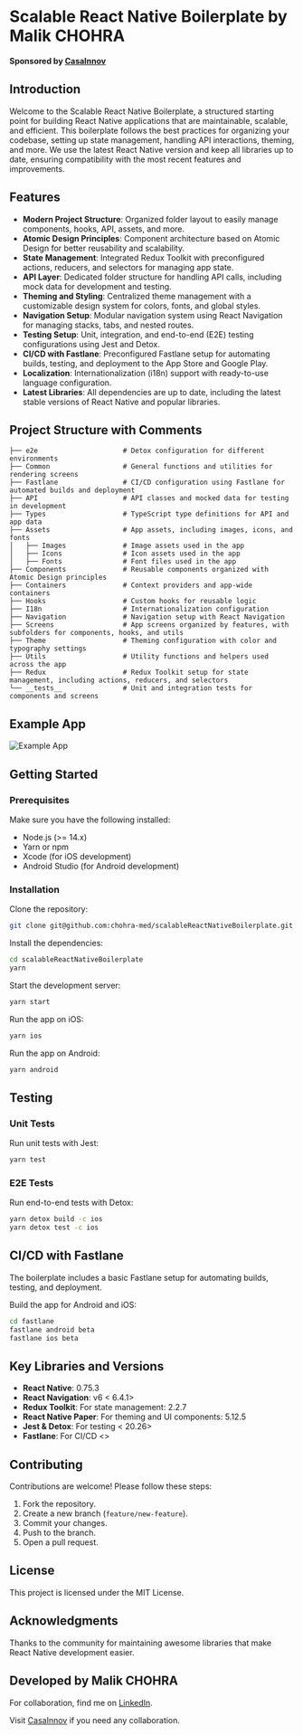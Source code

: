 
# Scalable React Native Boilerplate by Malik CHOHRA
**Sponsored by [CasaInnov](https://casainnov.com)**

## Introduction
Welcome to the Scalable React Native Boilerplate, a structured starting point for building React Native applications that are maintainable, scalable, and efficient. This boilerplate follows the best practices for organizing your codebase, setting up state management, handling API interactions, theming, and more. We use the latest React Native version and keep all libraries up to date, ensuring compatibility with the most recent features and improvements.

## Features
- **Modern Project Structure**: Organized folder layout to easily manage components, hooks, API, assets, and more.
- **Atomic Design Principles**: Component architecture based on Atomic Design for better reusability and scalability.
- **State Management**: Integrated Redux Toolkit with preconfigured actions, reducers, and selectors for managing app state.
- **API Layer**: Dedicated folder structure for handling API calls, including mock data for development and testing.
- **Theming and Styling**: Centralized theme management with a customizable design system for colors, fonts, and global styles.
- **Navigation Setup**: Modular navigation system using React Navigation for managing stacks, tabs, and nested routes.
- **Testing Setup**: Unit, integration, and end-to-end (E2E) testing configurations using Jest and Detox.
- **CI/CD with Fastlane**: Preconfigured Fastlane setup for automating builds, testing, and deployment to the App Store and Google Play.
- **Localization**: Internationalization (i18n) support with ready-to-use language configuration.
- **Latest Libraries**: All dependencies are up to date, including the latest stable versions of React Native and popular libraries.

## Project Structure with Comments
```
├── e2e                     # Detox configuration for different environments
├── Common                  # General functions and utilities for rendering screens
├── Fastlane                # CI/CD configuration using Fastlane for automated builds and deployment
├── API                     # API classes and mocked data for testing in development
├── Types                   # TypeScript type definitions for API and app data
├── Assets                  # App assets, including images, icons, and fonts
│   ├── Images              # Image assets used in the app
│   ├── Icons               # Icon assets used in the app
│   ├── Fonts               # Font files used in the app
├── Components              # Reusable components organized with Atomic Design principles
├── Containers              # Context providers and app-wide containers
├── Hooks                   # Custom hooks for reusable logic
├── I18n                    # Internationalization configuration
├── Navigation              # Navigation setup with React Navigation
├── Screens                 # App screens organized by features, with subfolders for components, hooks, and utils
├── Theme                   # Theming configuration with color and typography settings
├── Utils                   # Utility functions and helpers used across the app
├── Redux                   # Redux Toolkit setup for state management, including actions, reducers, and selectors
└── __tests__               # Unit and integration tests for components and screens
```


## Example App
![Example App](screenshot/scalable-react-native.gif)


## Getting Started

### Prerequisites
Make sure you have the following installed:
- Node.js (>= 14.x)
- Yarn or npm 
- Xcode (for iOS development)
- Android Studio (for Android development)

### Installation
Clone the repository:
```bash
git clone git@github.com:chohra-med/scalableReactNativeBoilerplate.git
```
Install the dependencies:
```bash
cd scalableReactNativeBoilerplate
yarn 
```
Start the development server:
```bash
yarn start
```
Run the app on iOS:
```bash
yarn ios
```
Run the app on Android:
```bash
yarn android
```

## Testing

### Unit Tests
Run unit tests with Jest:
```bash
yarn test
```

### E2E Tests
Run end-to-end tests with Detox:
```bash
yarn detox build -c ios
yarn detox test -c ios
```

## CI/CD with Fastlane
The boilerplate includes a basic Fastlane setup for automating builds, testing, and deployment.

Build the app for Android and iOS:
```bash
cd fastlane
fastlane android beta
fastlane ios beta
```

## Key Libraries and Versions
- **React Native**: 0.75.3
- **React Navigation**: v6 < 6.4.1>
- **Redux Toolkit**: For state management: 2.2.7
- **React Native Paper**: For theming and UI components: 5.12.5
- **Jest & Detox**: For testing < 20.26>
- **Fastlane**: For CI/CD <>

## Contributing
Contributions are welcome! Please follow these steps:
1. Fork the repository.
2. Create a new branch (`feature/new-feature`).
3. Commit your changes.
4. Push to the branch.
5. Open a pull request.

## License
This project is licensed under the MIT License.

## Acknowledgments
Thanks to the community for maintaining awesome libraries that make React Native development easier.

## Developed by Malik CHOHRA
For collaboration, find me on [LinkedIn](https://www.linkedin.com/in/malik-chohra/).

Visit [CasaInnov](https://casainnov.com) if you need any collaboration.
